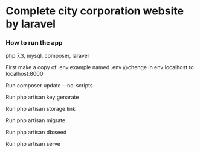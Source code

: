 # Complete city corporation website by laravel
<h3>How to run the app</h3>
php 7.3, mysql, composer, laravel

First make a copy of .env.example named .env
@chenge in env localhost to localhost:8000

Run composer update --no-scripts

Run php artisan key:genarate

Run php artisan storage:link

Run php artisan migrate

Run php artisan db:seed

Run php artisan serve


